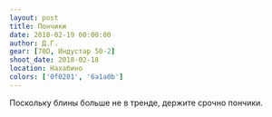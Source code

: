 ```yaml
---
layout: post
title: Пончики
date: 2018-02-19 00:00:00
author: Д.Г.
gear: [70D, Индустар 50-2]
shoot_date: 2018-02-18
location: Нахабино
colors: ['0f0201', '6a1a0b']
---
```

Поскольку блины больше не в тренде, держите срочно пончики.
